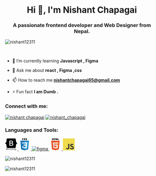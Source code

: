 <h1 align="center">Hi 👋, I'm Nishant Chapagai</h1>
<h3 align="center">A passionate frontend developer and Web Designer from Nepal.</h3>

<p align="left"> <img src="https://komarev.com/ghpvc/?username=nishant12311&label=Profile%20views&color=0e75b6&style=flat" alt="nishant12311" /> </p>

<p align="left"> <a href="https://twitter.com/" target="blank"><img src="https://img.shields.io/twitter/follow/?logo=twitter&style=for-the-badge" alt="" /></a> </p>

- 🌱 I’m currently learning **Javascript , Figma**

- 💬 Ask me about **react , Figma ,css**

- 📫 How to reach me **nishantchapagai65@gmail.com**

- ⚡ Fun fact **I am Dumb .**

<h3 align="left">Connect with me:</h3>
<p align="left">
<a href="https://fb.com/nishant chapagai" target="blank"><img align="center" src="https://raw.githubusercontent.com/rahuldkjain/github-profile-readme-generator/master/src/images/icons/Social/facebook.svg" alt="nishant chapagai" height="30" width="40" /></a>
<a href="https://instagram.com/nishant_chapagai" target="blank"><img align="center" src="https://raw.githubusercontent.com/rahuldkjain/github-profile-readme-generator/master/src/images/icons/Social/instagram.svg" alt="nishant_chapagai" height="30" width="40" /></a>
</p>

<h3 align="left">Languages and Tools:</h3>
<p align="left"> <a href="https://getbootstrap.com" target="_blank" rel="noreferrer"> <img src="https://raw.githubusercontent.com/devicons/devicon/master/icons/bootstrap/bootstrap-plain-wordmark.svg" alt="bootstrap" width="40" height="40"/> </a> <a href="https://www.w3schools.com/css/" target="_blank" rel="noreferrer"> <img src="https://raw.githubusercontent.com/devicons/devicon/master/icons/css3/css3-original-wordmark.svg" alt="css3" width="40" height="40"/> </a> <a href="https://www.figma.com/" target="_blank" rel="noreferrer"> <img src="https://www.vectorlogo.zone/logos/figma/figma-icon.svg" alt="figma" width="40" height="40"/> </a> <a href="https://www.w3.org/html/" target="_blank" rel="noreferrer"> <img src="https://raw.githubusercontent.com/devicons/devicon/master/icons/html5/html5-original-wordmark.svg" alt="html5" width="40" height="40"/> </a> <a href="https://developer.mozilla.org/en-US/docs/Web/JavaScript" target="_blank" rel="noreferrer"> <img src="https://raw.githubusercontent.com/devicons/devicon/master/icons/javascript/javascript-original.svg" alt="javascript" width="40" height="40"/> </a> </p>

<p><img align="center" src="https://github-readme-stats.vercel.app/api/top-langs?username=nishant12311&show_icons=true&locale=en&layout=compact" alt="nishant12311" /></p>

<p><img align="center" src="https://github-readme-streak-stats.herokuapp.com/?user=nishant12311&" alt="nishant12311" /></p>

